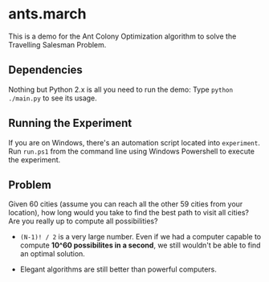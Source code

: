ants.march
==========

This is a demo for the Ant Colony Optimization algorithm to solve the
Travelling Salesman Problem.

## Dependencies

Nothing but Python 2.x is all you need to run the demo:
Type ``python ./main.py`` to see its usage.

## Running the Experiment

If you are on Windows, there's an automation script located into ``experiment``.
Run ``run.ps1`` from the command line using Windows Powershell to execute the experiment.

## Problem

Given 60 cities (assume you can reach all the other 59 cities from your location),
how long would you take to find the best path to visit all cities? Are you really up
to compute all possibilities?

* ``(N-1)! / 2`` is a very large number. Even if we had a computer capable to compute **10^60
possibilites in a second**, we still wouldn't be able to find an optimal solution. 

* Elegant algorithms are still better than powerful computers.
